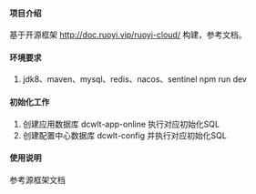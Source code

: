 #### 项目介绍
基于开源框架 http://doc.ruoyi.vip/ruoyi-cloud/ 构建，参考文档。
#### 环境要求
1. jdk8、maven、mysql、redis、nacos、sentinel
npm run dev

#### 初始化工作
1. 创建应用数据库 dcwlt-app-online 执行对应初始化SQL
2. 创建配置中心数据库 dcwlt-config 并执行对应初始化SQL

#### 使用说明
参考源框架文档
